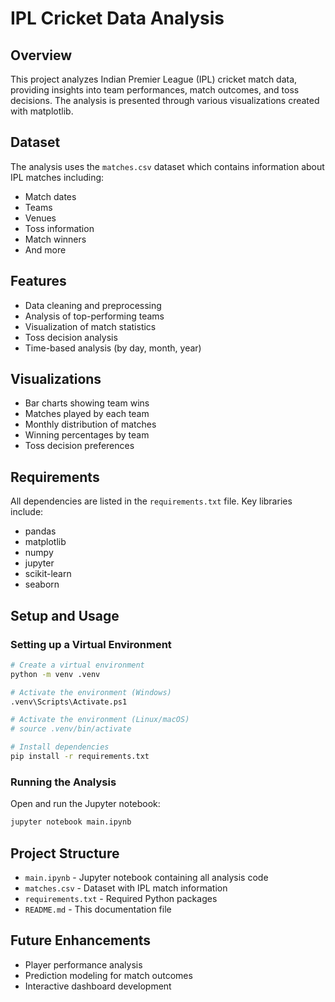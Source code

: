 # IPL Cricket Data Analysis

## Overview
This project analyzes Indian Premier League (IPL) cricket match data, providing insights into team performances, match outcomes, and toss decisions. The analysis is presented through various visualizations created with matplotlib.

## Dataset
The analysis uses the `matches.csv` dataset which contains information about IPL matches including:
- Match dates
- Teams
- Venues
- Toss information
- Match winners
- And more

## Features
- Data cleaning and preprocessing
- Analysis of top-performing teams
- Visualization of match statistics
- Toss decision analysis
- Time-based analysis (by day, month, year)

## Visualizations
- Bar charts showing team wins
- Matches played by each team
- Monthly distribution of matches
- Winning percentages by team
- Toss decision preferences

## Requirements
All dependencies are listed in the `requirements.txt` file. Key libraries include:
- pandas
- matplotlib
- numpy
- jupyter
- scikit-learn
- seaborn

## Setup and Usage

### Setting up a Virtual Environment
```bash
# Create a virtual environment
python -m venv .venv

# Activate the environment (Windows)
.venv\Scripts\Activate.ps1

# Activate the environment (Linux/macOS)
# source .venv/bin/activate

# Install dependencies
pip install -r requirements.txt
```

### Running the Analysis
Open and run the Jupyter notebook:
```bash
jupyter notebook main.ipynb
```

## Project Structure
- `main.ipynb` - Jupyter notebook containing all analysis code
- `matches.csv` - Dataset with IPL match information
- `requirements.txt` - Required Python packages
- `README.md` - This documentation file

## Future Enhancements
- Player performance analysis
- Prediction modeling for match outcomes
- Interactive dashboard development
